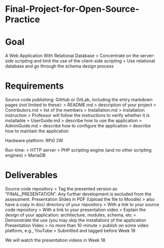 # Final-Project-for-Open-Source-Practice

# Goal
  A Web Application With Relational Database
    > Concentrate on the server-side scripting and limit the use of the client-side scripting
    > Use relational database and go through the schema design process

# Requirements
  Source code publishing: GitHub or GitLab, including the entry markdown pages (not limited to these):
    > README.md
      > description of your project
    > Contributors.md
      > list of the members
    > Installation.md
      > installation instruction
      > Professor will follow the instructions to verify whether it is installable
    > UserGuide.md
      > describe how to use the application
    > AdminGuide.md
      > describe how to configure the application
      > describe how to maintain the application
  
  Hardware platform: RPi0 2W
  
  Run-time:
    > HTTP server
    > PHP scripting engine (and no other scripting engines)
    > MariaDB

# Deliverables
  Source code repository
    > Tag the presented version as "FINAL_PRESENTATION". Any further development is excluded from the assessment.
  Presentation Slides in PDF (Upload the file to Moodle)
    > also have a copy in doc/ directory of your repository
    > With a link to your source code repository
    > With a link to your presentation video
    > Explain the design of your application: architecture, modules, schema, etc
    > Demonstrate the use (you may skip the installation) of the application
  Presentation Video
    > no more than 10-minute
    > publish on some video platform, e.g., YouTube 
    > Submitted and tagged before Week 18
  
  We will watch the presentation videos in Week 18

